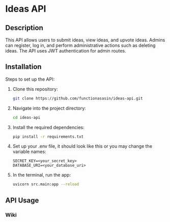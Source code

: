 # Ideas API

## Description

This API allows users to submit ideas, view ideas, and upvote ideas. Admins can register, log in, and perform administrative actions such as deleting ideas. The API uses JWT authentication for admin routes.

## Installation

Steps to set up the API:

1. Clone this repository:

    ```bash
    git clone https://github.com/functionasasin/ideas-api.git
    ```

2. Navigate into the project directory:

    ```bash
    cd ideas-api
    ```

3. Install the required dependencies:

    ```bash
    pip install -r requirements.txt
    ```

4. Set up your .env file, it should look like this or you may change the variable names:

    ```env
    SECRET_KEY=<your_secret_key>
    DATABASE_URI=<your_database_uri>
    ```

5. In the terminal, run the app:

    ```bash
    uvicorn src.main:app --reload
    ```

## API Usage

### Wiki
